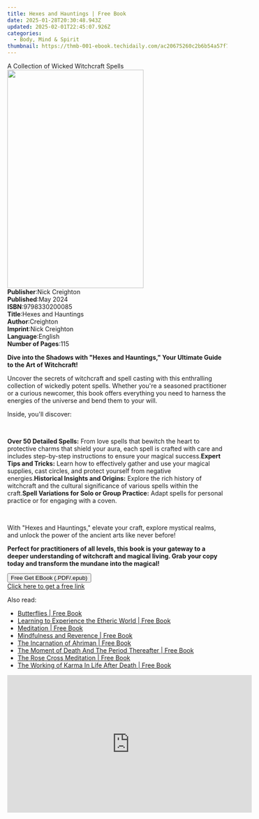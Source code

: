 ```yaml
---
title: Hexes and Hauntings | Free Book
date: 2025-01-28T20:30:48.943Z
updated: 2025-02-01T22:45:07.926Z
categories:
  - Body, Mind & Spirit
thumbnail: https://thmb-001-ebook.techidaily.com/ac20675260c2b6b54a57f7d5e6547e5ec23b957790dad86ca939601038b05320.jpg
---
```

<main id="book-container">
  <div class="flex flex-col">
    <div class="book-brief flex-1 py-6 px-4 sm:p-6 md:py-10 md:px-8">
      <!-- brief-->
      <div class="book-brief-main">
        A Collection of Wicked Witchcraft Spells
      </div>
    </div>
    <div
      class="book-meta-info flex-1 grid gap-4 col-start-1 col-end-3 row-start-1 sm:mb-6 sm:grid-cols-4 lg:gap-6 lg:col-start-2 lg:row-end-6 lg:row-span-6 lg:mb-0"
    >
      <div
        class="book-meta-info-left place-content-center mt-4 p-4 text-sm leading-6 col-start-2 col-span-2 dark:text-slate-400"
      >
        <img
          class="w-full h-500 object-cover rounded-lg sm:h-255 sm:col-span-2 lg:col-span-full"
          src="https://img-001-ebook.techidaily.com/a9d28c7b52f3b0c951ddb9af9f33e64c50e89082d29beb7d14383b9114a17ba5.jpg"
          alt=""
          width="312"
          height="500"
        />
      </div>
      <div
        class="book-meta-info-right mt-2 col-start-1 row-start-2 col-span-3 self-center"
      >
        <!-- meta data  -->
        <div class="flex flex-col px-4 md:px-8">
          <div class="flex-1">
            <strong>Publisher</strong>:<span class="px-2">Nick Creighton</span>
          </div>
          <div class="flex-1">
            <strong>Published</strong>:<span class="px-2">May 2024</span>
          </div>
          <div class="flex-1">
            <strong>ISBN</strong>:<span class="px-2">9798330200085</span>
          </div>
          <div class="flex-1">
            <strong>Title</strong>:<span class="px-2">Hexes and Hauntings</span>
          </div>
          <div class="flex-1">
            <strong>Author</strong>:<span class="px-2">Creighton</span>
          </div>
          <div class="flex-1">
            <strong>Imprint</strong>:<span class="px-2">Nick Creighton</span>
          </div>
          <div class="flex-1">
            <strong>Language</strong>:<span class="px-2">English</span>
          </div>
          <div class="flex-1">
            <strong>Number of Pages</strong>:<span class="px-2">115</span>
          </div>
        </div>
      </div>
    </div>
    <div class="book-description flex-1 py-6 px-4 sm:p-6 md:py-10 md:px-8">
      <div class="book-description-main">
        <div accordion-content="" id="description">
          <p>
            <strong
              >Dive into the Shadows with "Hexes and Hauntings," Your Ultimate
              Guide to the Art of Witchcraft!</strong
            >
          </p>
          <p>
            Uncover the secrets of witchcraft and spell casting with this
            enthralling collection of wickedly potent spells. Whether you're a
            seasoned practitioner or a curious newcomer, this book offers
            everything you need to harness the energies of the universe and bend
            them to your will.
          </p>
          <p>Inside, you'll discover:</p>
          <p><br /></p>
          <span contenteditable="false" class="ql-ui"></span
          ><strong>Over 50 Detailed Spells:</strong> From love spells that
          bewitch the heart to protective charms that shield your aura, each
          spell is crafted with care and includes step-by-step instructions to
          ensure your magical success.<span
            contenteditable="false"
            class="ql-ui"
          ></span
          ><strong>Expert Tips and Tricks:</strong> Learn how to effectively
          gather and use your magical supplies, cast circles, and protect
          yourself from negative energies.<span
            contenteditable="false"
            class="ql-ui"
          ></span
          ><strong>Historical Insights and Origins:</strong> Explore the rich
          history of witchcraft and the cultural significance of various spells
          within the craft.<span contenteditable="false" class="ql-ui"></span
          ><strong>Spell Variations for Solo or Group Practice:</strong> Adapt
          spells for personal practice or for engaging with a coven.
          <p><br /></p>
          <p>
            With "Hexes and Hauntings," elevate your craft, explore mystical
            realms, and unlock the power of the ancient arts like never before!
          </p>
          <p>
            <strong
              >Perfect for practitioners of all levels, this book is your
              gateway to a deeper understanding of witchcraft and magical
              living. Grab your copy today and transform the mundane into the
              magical!</strong
            >
          </p>
        </div>
        <div class="accordion-fader"></div>
      </div>
    </div>
    <div class="book-excerpts flex-1 py-6 px-4 sm:p-6 md:py-10 md:px-8"></div>
    <div
      class="book-about-author flex-1 py-6 px-4 sm:p-6 md:py-10 md:px-8"
    ></div>
    <div class="book-free-get flex-1 py-6 px-4 sm:p-6 md:py-10 md:px-8">
      <button
        id="btn-free-get"
        class="bg-blue-500 hover:bg-blue-700 text-white font-bold py-2 px-4 rounded"
      >
        Free Get EBook (.PDF/.epub)
      </button>
      <div id="countdown-display" class="px-2 text-lg mt-2"></div>
      <a
        id="free-link"
        class="hidden bg-blue-500 hover:bg-blue-700 text-white font-bold py-2 px-4 rounded"
        href="https://www.ebooks.com/en-us/book/211359591/hexes-and-hauntings/creighton/"
        target="_blank"
        >Click here to get a free link</a
      >
    </div>
    <script>
      let countdownTime = 0;
      let countdownInterval = null;
      document
        .getElementById('btn-free-get')
        .addEventListener('click', startCountdown);
      function startCountdown() {
        countdownTime = new Date().getTime() + 60000 * 3;
        countdownInterval = setInterval(updateCountdown, 1000);
        document.getElementById('btn-free-get').disabled = true;
        document
          .getElementById('btn-free-get')
          .classList.add('bg-gray-500', 'cursor-not-allowed');
      }
      function updateCountdown() {
        let currentTime = new Date().getTime();
        let timeLeft = countdownTime - currentTime;
        let secondsLeft = Math.floor(timeLeft / 1000);
        document.getElementById('countdown-display').innerHTML =
          `Remaining time: ${secondsLeft} seconds.`;
        if (secondsLeft <= 0) {
          clearInterval(countdownInterval);
          document.getElementById('btn-free-get').classList.add('hidden');
          document.getElementById('free-link').classList.remove('hidden');
          document.getElementById('countdown-display').innerHTML = '';
        }
      }
    </script>
  </div>
</main>

<ins class="adsbygoogle"
      style="display:block"
      data-ad-client="ca-pub-7571918770474297"
      data-ad-slot="8358498916"
      data-ad-format="auto"
      data-full-width-responsive="true"></ins>
    

<span class="atpl-alsoreadstyle">Also read:</span>
<div><ul>
<li><a href="https://novels-ebooks.techidaily.com/210932730-9781855843639-butterflies/"><u>Butterflies | Free Book</u></a></li>
<li><a href="https://novels-ebooks.techidaily.com/210932734-9781912230662-learning-to-experience-the-etheric-world/"><u>Learning to Experience the Etheric World | Free Book</u></a></li>
<li><a href="https://novels-ebooks.techidaily.com/210932732-9781855843516-meditation/"><u>Meditation | Free Book</u></a></li>
<li><a href="https://novels-ebooks.techidaily.com/210932738-9781855844964-mindfulness-and-reverence/"><u>Mindfulness and Reverence | Free Book</u></a></li>
<li><a href="https://novels-ebooks.techidaily.com/210932736-9781855842786-the-incarnation-of-ahriman/"><u>The Incarnation of Ahriman | Free Book</u></a></li>
<li><a href="https://novels-ebooks.techidaily.com/210932740-9781855844629-the-moment-of-death-and-the-period-thereafter/"><u>The Moment of Death And The Period Thereafter | Free Book</u></a></li>
<li><a href="https://novels-ebooks.techidaily.com/210932741-9781855844865-the-rose-cross-meditation/"><u>The Rose Cross Meditation | Free Book</u></a></li>
<li><a href="https://novels-ebooks.techidaily.com/210932733-9781855844605-the-working-of-karma-in-life-after-death/"><u>The Working of Karma In Life After Death | Free Book</u></a></li>
</ul></div>

<!-- affiliate ads begin -->
<iframe width="560" height="315" src="https://www.youtube.com/embed/LeKJBWb6Jhk?si=AnViizAPiIT1YCRA" title="YouTube video player" frameborder="0" allow="accelerometer; autoplay; clipboard-write; encrypted-media; gyroscope; picture-in-picture; web-share" referrerpolicy="strict-origin-when-cross-origin" allowfullscreen></iframe>
<!-- affiliate ads end -->

